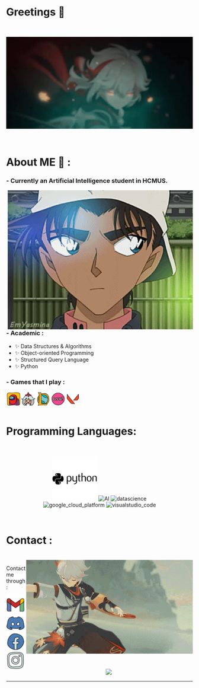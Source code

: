 # Greetings 🤗
<br>
<p align="center" >  
<img hight="1000" width="800" src="https://github.com/RobaDaCoder/RobaDaCoder/blob/main/assets/kzh%20gif.gif">
</p>
<br>

# About ME 💬 :

### - Currently an Artificial Intelligence student in HCMUS.

<img hight="400" width="500" alt="GIF" align="right" src="https://github.com/RobaDaCoder/RobaDaCoder/blob/main/assets/heiji%20gif.gif">

### - Academic :
- ✨ Data Structures & Algorithms
- ✨ Object-oriented Programming
- ✨ Structured Query Language
- ✨ Python

### - Games that I play :
<img align="left" src="https://github.com/RobaDaCoder/RobaDaCoder/blob/main/assets/among%20us.png" width="40" hight="40">
<img align="left" src="https://github.com/RobaDaCoder/RobaDaCoder/blob/main/assets/genshin.png" width="40" hight="40">
<img align="left" src="https://github.com/RobaDaCoder/RobaDaCoder/blob/main/assets/lol.png" width="40" hight="40">
<img align="left" src="https://github.com/RobaDaCoder/RobaDaCoder/blob/main/assets/osu.png" width="40" hight="40">
<img align="left" src="https://github.com/RobaDaCoder/RobaDaCoder/blob/main/assets/valorant.png" width="40" hight="40">

</br>
</br>
</br>


# Programming Languages:
</br>

<p align="center">

<img src="https://github.com/Xx-Ashutosh-xX/Xx-Ashutosh-xX/blob/master/assets/icons/python.png" alt="python" width="120" hight="50">
<img src="https://github.com/Xx-Ashutosh-xX/Xx-Ashutosh-xX/blob/master/assets/icons/ai.png" alt="AI" width="90" hight="50">
<img src="https://github.com/Xx-Ashutosh-xX/Xx-Ashutosh-xX/blob/master/assets/icons/datascience.png" alt="datascience" width="180" hight="50">
</br>
<img src="https://github.com/Xx-Ashutosh-xX/Xx-Ashutosh-xX/blob/master/assets/icons/google_cloud_platform.png" alt="google_cloud_platform" width="270" hight="50">
<img src="https://github.com/Xx-Ashutosh-xX/Xx-Ashutosh-xX/blob/master/assets/icons/visualstudio_code.png" alt="visualstudio_code" width="240" hight="50">
</br>
</p>
</br>

# Contact :

<p>
 </br>

<img hight="320" width="450" align="right" alt="GIF" src="https://github.com/RobaDaCoder/RobaDaCoder/blob/main/assets/kzh%20gif%202.gif">


Contact me through:

 <a href="mailto:tngocbao.203@gmail.com">
 <img align="left" width="50" hight="50" src="https://github.com/RobaDaCoder/RobaDaCoder/blob/main/assets/gmail.png" />
 <a href="roba#3783">
 <img align="left" width="50" hight="50" src="https://github.com/RobaDaCoder/RobaDaCoder/blob/main/assets/discord.png" />
 <a href="https://www.facebook.com/roba.121103/">
 <img align="left" width="50" hight="50" src="https://github.com/RobaDaCoder/RobaDaCoder/blob/main/assets/fb.png" />
  <a href="https://www.instagram.com/roba.1340/">
 <img align="left" width="50" hight="50" src="https://github.com/RobaDaCoder/RobaDaCoder/blob/main/assets/ig.png" />
</br>
</br>
</br>
</a>
 </p>
 

</br>
</br>
</br>
</br>
</br>
</br>
</br>



<p align="center" >  
  <a href="https://github.com/RobaDaCoder/github-readme-stats"> 
<img src="https://github-readme-stats.vercel.app/api?username=RobaDaCoder&show_icons=true&theme=dark#gh-dark-mode-only">
  </a>
  </p>

*************
